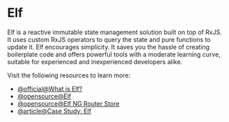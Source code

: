 # Elf

Elf is a reactive immutable state management solution built on top of RxJS. It uses custom RxJS operators to query the state and pure functions to update it. Elf encourages simplicity. It saves you the hassle of creating boilerplate code and offers powerful tools with a moderate learning curve, suitable for experienced and inexperienced developers alike.

Visit the following resources to learn more:

- [@official@What is Elf?](https://ngneat.github.io/elf/)
- [@opensource@Elf](https://github.com/ngneat/elf)
- [@opensource@Elf NG Router Store](https://github.com/ngneat/elf-ng-router-store)
- [@article@Case Study: Elf](https://medium.com/@gronichomer/case-study-elf-%EF%B8%8F%EF%B8%8F-part-1-fe5e87c31c89)